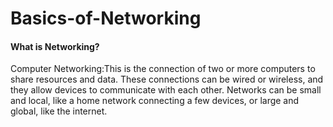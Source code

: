 # Basics-of-Networking
<h4>What is Networking?</h4>
<p>Computer Networking:This is the connection of two or more computers to share resources and data. These connections can be wired or wireless, and they allow devices to communicate with each other. Networks can be small and local, like a home network connecting a few devices, or large and global, like the internet.</p>
